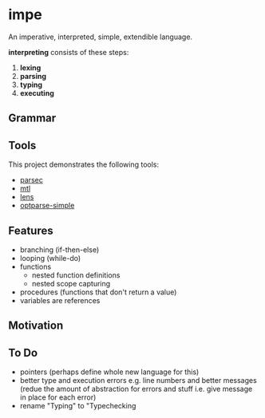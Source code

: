 # impe

An imperative, interpreted, simple, extendible language.

**interpreting** consists of these steps:

1. **lexing**
2. **parsing**
3. **typing**
4. **executing**

## Grammar

<!-- TODO -->

## Tools

This project demonstrates the following tools:

- [parsec](https://hackage.haskell.org/package/parsec)
- [mtl](https://hackage.haskell.org/package/mtl)
- [lens](https://hackage.haskell.org/package/lens)
- [optparse-simple](https://hackage.haskell.org/package/optparse-simple)

## Features

- branching (if-then-else)
- looping (while-do)
- functions
  - nested function definitions
  - nested scope capturing
- procedures (functions that don't return a value)
- variables are references

<!-- TODO -->

## Motivation

<!-- TODO -->

## To Do

- pointers (perhaps define whole new language for this)
- better type and execution errors e.g. line numbers and better messages (redue
  the amount of abstraction for errors and stuff i.e. give message in place for
  each error)
- rename "Typing" to "Typechecking
